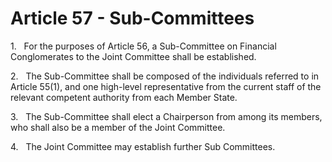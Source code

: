 # Article 57 - Sub-Committees


1.   For the purposes of Article 56, a Sub-Committee on Financial Conglomerates to the Joint Committee shall be established.

2.   The Sub-Committee shall be composed of the individuals referred to in Article 55(1), and one high-level representative from the current staff of the relevant competent authority from each Member State.

3.   The Sub-Committee shall elect a Chairperson from among its members, who shall also be a member of the Joint Committee.

4.   The Joint Committee may establish further Sub Committees.

